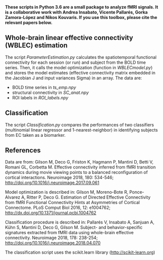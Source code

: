 **These scripts in Python 3.6 are a small package to analyze fMRI signals. It is a collaborative work with Andrea Insabato, Vicente Pallarés, Gorka Zamora-López and Nikos Kouvaris. If you use this toolbox, please cite the relevant papers below.**

## Whole-brain linear effective connectivity (WBLEC) estimation 

The script *ParameterEstimation.py* calculates the spatiotemporal functional connectivity for each session (or run) and subject from the BOLD time series. Then, it calls the model optimization (function in *WBLECmodel.py*) and stores the model estimates (effective connectivity matrix embedded in the Jacobian J and input variances Sigma) in an array.
The data are:
- BOLD time series in *ts_emp.npy*
- structural connectivity in *SC_anat.npy*
- ROI labels in *ROI_labels.npy*

## Classification

The script *Classification.py* compares the performances of two classifiers (multinomial linear regressor and 1-nearest-neighbor) in identifying subjects from EC taken as a biomarker.

## References

Data are from: Gilson M, Deco G, Friston K, Hagmann P, Mantini D, Betti V, Romani GL, Corbetta M. Effective connectivity inferred from fMRI transition dynamics during movie viewing points to a balanced reconfiguration of cortical interactions. 
Neuroimage 2018, 180: 534-546; http://doi.org/10.1016/j.neuroimage.2017.09.061

Model optimization is described in: Gilson M, Moreno-Bote R, Ponce-Alvarez A, Ritter P, Deco G. Estimation of Directed Effective Connectivity from fMRI Functional Connectivity Hints at Asymmetries of Cortical Connectome. PLoS Comput Biol 2016, 12: e1004762; http://dx.doi.org/10.1371/journal.pcbi.1004762

Classification procedure is described in: Pallarés V, Insabato A, Sanjuan A, Kühn S, Mantini D, Deco G, Gilson M. Subject- and behavior-specific signatures extracted from fMRI data using whole-brain effective connectivity. Neuroimage 2018, 178: 238-254; http://doi.org/10.1016/j.neuroimage.2018.04.070

The classification script uses the scikit.learn library (http://scikit-learn.org)


